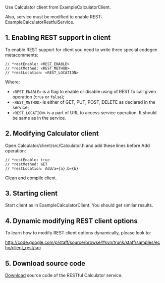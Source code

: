 Use Calculator client from ExampleCalculatorClient.

Also, service must be modified to enable REST: ExampleCalculatorRestfulService.

## 1. Enabling REST support in client ##
To enable REST support for client you need to write three special codegen metacomments:

```
// *restEnable: <REST_ENABLE>
// *restMethod: <REST_METHOD>
// *restLocation: <REST_LOCATION>
```

Where:
  * `<REST_ENABLE>` is a flag to enable or disable using of REST to call given operation (`true` or `false`);
  * `<REST_METHOD>` is either of GET, PUT, POST, DELETE as declared in the service;
  * `<REST_LOCATION>` is a part of URL to access service operation. It should be same as in the service.

## 2. Modifying Calculator client ##
Open Calculator/client/src/Calculator.h and add these lines before Add operation:
```
// *restEnable: true
// *restMethod: GET
// *restLocation: Add/a={a},b={b}
```

Clean and compile client.

## 3. Starting client ##

Start client as in ExampleCalculatorClient. You should get similar results.

## 4. Dynamic modifying REST client options ##

To learn how to modify REST client options dynamically, please look to:

http://code.google.com/p/staff/source/browse/#svn/trunk/staff/samples/echo/client_rest/src

## 5. Download source code ##

[Download](http://staff.googlecode.com/files/samples.calculator_client_rest.7z) source code of the RESTful Calculator service.
